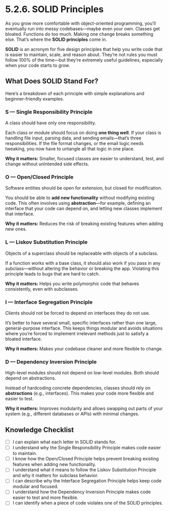 # 5.2.6. SOLID Principles

As you grow more comfortable with object-oriented programming, you’ll eventually run into messy codebases—maybe even your own. Classes get bloated. Functions do too much. Making one change breaks something else. That’s where the **SOLID principles** come in.

**SOLID** is an acronym for five design principles that help you write code that is easier to maintain, scale, and reason about. They’re not rules you must follow 100% of the time—but they’re extremely useful guidelines, especially when your code starts to grow.

## What Does SOLID Stand For?

Here’s a breakdown of each principle with simple explanations and beginner-friendly examples.

### **S — Single Responsibility Principle**

A class should have only one responsibility.

Each class or module should focus on doing **one thing well**. If your class is handling file input, parsing data, and sending emails—that’s three responsibilities. If the file format changes, or the email logic needs tweaking, you now have to untangle all that logic in one place.

**Why it matters:** Smaller, focused classes are easier to understand, test, and change without unintended side effects.

### **O — Open/Closed Principle**

Software entities should be open for extension, but closed for modification.

You should be able to **add new functionality** without modifying existing code. This often involves using **abstraction**—for example, defining an interface that your code can depend on, and letting new classes implement that interface.

**Why it matters:** Reduces the risk of breaking existing features when adding new ones.

### **L — Liskov Substitution Principle**

Objects of a superclass should be replaceable with objects of a subclass.

If a function works with a base class, it should also work if you pass in any subclass—without altering the behavior or breaking the app. Violating this principle leads to bugs that are hard to catch.

**Why it matters:** Helps you write polymorphic code that behaves consistently, even with subclasses.

### **I — Interface Segregation Principle**

Clients should not be forced to depend on interfaces they do not use.

It’s better to have several small, specific interfaces rather than one large, general-purpose interface. This keeps things modular and avoids situations where you’re forced to implement irrelevant methods just to satisfy a bloated interface.

**Why it matters:** Makes your codebase cleaner and more flexible to change.

### **D — Dependency Inversion Principle**

High-level modules should not depend on low-level modules. Both should depend on abstractions.

Instead of hardcoding concrete dependencies, classes should rely on **abstractions** (e.g., interfaces). This makes your code more flexible and easier to test.

**Why it matters:** Improves modularity and allows swapping out parts of your system (e.g., different databases or APIs) with minimal changes.

## Knowledge Checklist

- [ ] I can explain what each letter in SOLID stands for.
- [ ] I understand why the Single Responsibility Principle makes code easier to maintain.
- [ ] I know how the Open/Closed Principle helps prevent breaking existing features when adding new functionality.
- [ ] I understand what it means to follow the Liskov Substitution Principle and why it matters for subclass behavior.
- [ ] I can describe why the Interface Segregation Principle helps keep code modular and focused.
- [ ] I understand how the Dependency Inversion Principle makes code easier to test and more flexible.
- [ ] I can identify when a piece of code violates one of the SOLID principles.
